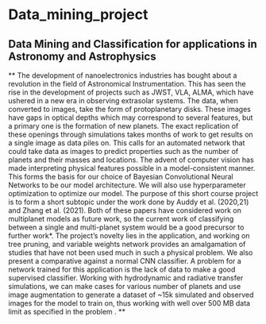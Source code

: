 # Data_mining_project

## Data Mining and Classification for applications in Astronomy and Astrophysics

** The development of nanoelectronics industries has bought about a revolution in the
 field of Astronomical Instrumentation. This has seen the rise in the development of projects such
 as JWST, VLA, ALMA, which have ushered in a new era in observing extrasolar systems. The
 data, when converted to images, take the form of protoplanetary disks. These images have
 gaps in optical depths which may correspond to several features, but a primary one is the
 formation of new planets. The exact replication of these openings through simulations takes
 months of work to get results on a single image as data piles on. This calls for an automated
 network that could take data as images to predict properties such as the number of planets and
 their masses and locations. The advent of computer vision has made interpreting physical
 features possible in a model-consistent manner. This forms the basis for our choice of Bayesian
 Convolutional Neural Networks to be our model architecture. We will also use hyperparameter
 optimization to optimize our model. The purpose of this short course project is to form a short
 subtopic under the work done by Auddy et al. (2020,21) and Zhang et al. (2021). Both of these
 papers have considered work on multiplanet models as future work, so the current work of
 classifying between a single and multi-planet system would be a good precursor to further
 work*. The project’s novelty lies in the application, and working on tree pruning, and variable
 weights network provides an amalgamation of studies that have not been used much in such a
 physical problem. We also present a comparative against a normal CNN classifier. A problem
 for a network trained for this application is the lack of data to make a good supervised classifier.
 Working with hydrodynamic and radiative transfer simulations, we can make cases for various
 number of planets and use image augmentation to generate a dataset of ~15k simulated and
 observed images for the model to train on, thus working with well over 500 MB data limit as
 specified in the problem . **
